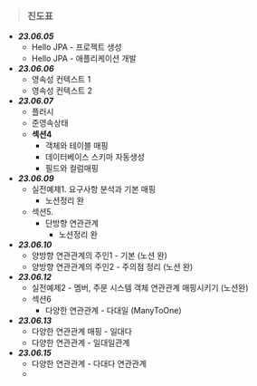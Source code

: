 > ### 진도표
- ***23.06.05***
   - Hello JPA - 프로젝트 생성
   - Hello JPA - 애플리케이션 개발
- ***23.06.06***
  - 영속성 컨텍스트 1
  - 영속성 컨텍스트 2
- ***23.06.07***
  - 플러시
  - 준영속상태
  - **섹션4**
    - 객체와 테이블 매핑
    - 데이터베이스 스키마 자동생성
    - 필드와 컬럼매핑
- ***23.06.09***
  - 실전예제1. 요구사항 분석과 기본 매핑
    - 노션정리 완
  - 섹션5.
    - 단방향 연관관계
      - 노션정리 완
- ***23.06.10***
  - 양방향 연관관계의 주인1 - 기본 (노션 완)
  - 양방향 연관관계의 주인2 - 주의점 정리 (노션 완)
- ***23.06.12***
  - 실전예제2 - 멤버, 주문 시스템 객체 연관관계 매핑시키기 (노션완)
  - 섹션6
    - 다양한 연관관계 - 다대일 (ManyToOne)
- ***23.06.13***
  - 다양한 연관관계 매핑 - 일대다 
  - 다양한 연관관계 - 일대일관계
- ***23.06.15***
  - 다양한 연관관계 - 다대다 연관관계
  - 